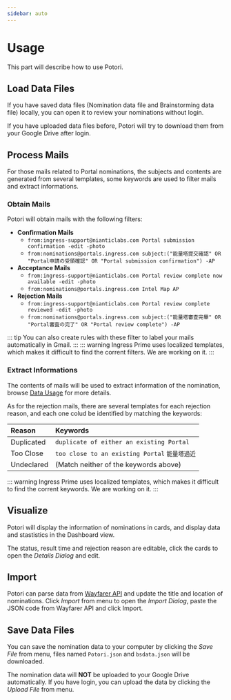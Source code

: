 ```yaml
---
sidebar: auto
---
```


# Usage
This part will describe how to use Potori.

## Load Data Files
If you have saved data files (Nomination data file and Brainstorming data file) locally, you can open it to review your nominations without login.

If you have uploaded data files before, Potori will try to download them from your Google Drive after login.

## Process Mails
For those mails related to Portal nominations, the subjects and contents are generated from several templates, some keywords are used to filter mails and extract informations.

### Obtain Mails
Potori will obtain mails with the following filters:

- **Confirmation Mails**
  - `from:ingress-support@nianticlabs.com Portal submission confirmation -edit -photo`
  - `from:nominations@portals.ingress.com subject:("能量塔提交確認" OR "Portal申請の受領確認" OR "Portal submission confirmation") -AP`
- **Acceptance Mails**
  - `from:ingress-support@nianticlabs.com Portal review complete now available -edit -photo`
  - `from:nominations@portals.ingress.com Intel Map AP`
- **Rejection Mails**
  - `from:ingress-support@nianticlabs.com Portal review complete reviewed -edit -photo`
  - `from:nominations@portals.ingress.com subject:("能量塔審查完畢" OR "Portal審査の完了" OR "Portal review complete") -AP`

::: tip
You can also create rules with these filter to label your mails automatically in Gmail.
:::
::: warning
Ingress Prime uses localized templates, which makes it difficult to find the corrent filters. We are working on it.
:::

### Extract Informations
The contents of mails will be used to extract information of the nomination, browse [Data Usage](../privacy/#Data_Usage) for more details.

As for the rejection mails, there are several templates for each rejection reason, and each one colud be identified by matching the keywords:

| Reason | Keywords
| :--- | :---
| Duplicated | `duplicate of either an existing Portal`
| Too Close | `too close to an existing Portal` `能量塔過近`
| Undeclared | (Match neither of the keywords above)

::: warning
Ingress Prime uses localized templates, which makes it difficult to find the corrent keywords. We are working on it.
:::

## Visualize
Potori will display the information of nominations in cards, and display data and stastistics in the Dashboard view.

The status, result time and rejection reason are editable, click the cards to open the *Details Dialog* and edit.

## Import
Potori can parse data from [Wayfarer API](https://wayfarer.nianticlabs.com/api/v1/vault/manage "Wayfarer API") and update the title and location of nominations. Click *Import* from menu to open the *Import Dialog*, paste the JSON code from Wayfarer API and click Import.

## Save Data Files
You can save the nomination data to your computer by clicking the *Save File* from menu, files named `Potori.json` and `bsdata.json` will be downloaded.

The nomination data will **NOT** be uploaded to your Google Drive automatically. If you have login, you can upload the data by clicking the *Upload File* from menu.